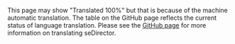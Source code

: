 This page may show "Translated 100%" but that is because of the machine automatic translation. The table on the GitHub page reflects the current status of language translation. Please see the [GitHub page](https://github.com/seDirector/Translations) for more information on translating seDirector.